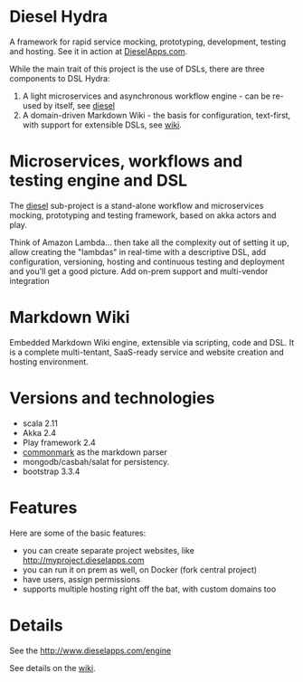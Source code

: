 
Diesel Hydra
============

A framework for rapid service mocking, prototyping, development, testing and hosting. See it in action at [DieselApps.com](http://www.dieselapps.com).

While the main trait of this project is the use of DSLs, there are three components to DSL Hydra:

1. A light microservices and asynchronous workflow engine - can be re-used by itself, see [diesel](https://github.com/razie/diesel-wiki/tree/master/diesel)
2. A domain-driven Markdown Wiki - the basis for configuration, text-first, with support for extensible DSLs, see [wiki](WIKI.md).

Microservices, workflows and testing engine and DSL
=============================

The [diesel](https://github.com/razie/diesel-wiki/tree/master/diesel) sub-project is a stand-alone workflow and microservices mocking, prototyping and testing framework, based on akka actors and play.

Think of Amazon Lambda... then take all the complexity out of setting it up, allow creating the "lambdas" in real-time with a descriptive DSL, add configuration, versioning, hosting and continuous testing and deployment and you'll get a good picture. Add on-prem support and multi-vendor integration

Markdown Wiki
===========================

Embedded Markdown Wiki engine, extensible via scripting, code and DSL. It is a complete multi-tentant, SaaS-ready service and website creation and hosting environment.

Versions and technologies
========================

- scala 2.11
- Akka 2.4
- Play framework 2.4
- [commonmark](https://github.com/atlassian/commonmark-java) as the markdown parser
- mongodb/casbah/salat for persistency.
- bootstrap 3.3.4

Features
========

Here are some of the basic features:

- you can create separate project websites, like http://myproject.dieselapps.com
- you can run it on prem as well, on Docker (fork central project)
- have users, assign permissions
- supports multiple hosting right off the bat, with custom domains too

Details
==========

See the http://www.dieselapps.com/engine

See details on the [wiki](WIKI.md).
